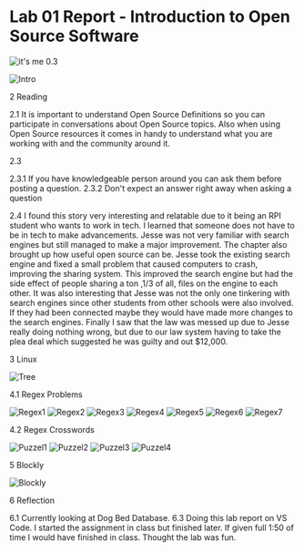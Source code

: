 # Lab 01 Report - Introduction to Open Source Software
![it's me](me.jpg "Me on Mt Rainier")
0.3

![Intro](oss-repo-template\labs\lab-01\pics.PNG "Intro")

2 Reading

2.1 It is important to understand Open Source Definitions so you can participate in conversations about Open Source topics. Also when using Open Source resources it comes in handy to understand what you are working with and the community around it.

2.3

2.3.1 If you have knowledgeable person around you can ask them before posting a question.
2.3.2 Don't expect an answer right away when asking a question

2.4 I found this story very interesting and relatable due to it being an RPI student who wants to work in tech. I learned that someone does not have to be in tech to make advancements. Jesse was not very familiar with search engines but still managed to make a major improvement. The chapter also brought up how useful open source can be. Jesse took the existing search engine and fixed a small problem that caused computers to crash, improving the sharing system. This improved the search engine but had the side effect of people sharing a ton ,1/3 of all, files on the engine to each other. It was also interesting that Jesse was not the only one tinkering with search engines since other students from other schools were also involved. If they had been connected maybe they would have made more changes to the search engines. Finally I saw that the law was messed up due to Jesse really doing nothing wrong, but due to our law system having to take the plea deal which suggested he was guilty and out $12,000.

3 Linux

![Tree](OSLinuxTreeSnip.png "man on tree")

4.1 Regex Problems

![Regex1](Regex1.png "Regex1")
![Regex2](Regex2.png "Regex2")
![Regex3](Regex3.png "Regex3")
![Regex4](Regex4.png "Regex4")
![Regex5](Regex5.png "Regex5")
![Regex6](Regex6.png "Regex6")
![Regex7](Regex7.png "Regex7")

4.2 Regex Crosswords

![Puzzel1](Puzzel1.png "Puzzel1")
![Puzzel2](Puzzel2.png "Puzzel2")
![Puzzel3](Puzzel3.png "Puzzel3")
![Puzzel4](Puzzel4.png "Puzzel4")

5 Blockly

![Blockly](Blockly10.png "Blockly")

6 Reflection

6.1 Currently looking at Dog Bed Database.
6.3 Doing this lab report on VS Code. I started the assignment in class but finished later. If given full 1:50 of time I would have finished in class. Thought the lab was fun.